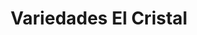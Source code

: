 ---
title: "Variedades El Cristal"
url: /la-paz/variedades-el-cristal/
shop: tienda de variedades
---